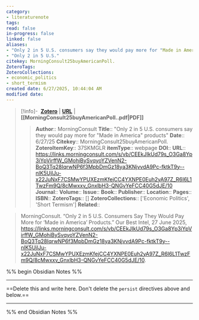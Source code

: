 ```yaml
---
category: 
- literaturenote
tags:
read: false
in-progress: false
linked: false
aliases:
- "Only 2 in 5 U.S. consumers say they would pay more for "Made in America" products"
- "Only 2 in 5 U.S."
citekey: MorningConsult25buyAmericanPoll.
ZoteroTags: 
ZoteroCollections: 
- economic_politics
- short_termism
created date: 6/27/2025, 10:44:04 AM
modified date:
---
```


> [!info]- &nbsp;[**Zotero**](zotero://select/library/items/37SKMGLR)  | [**URL**](https://links.morningconsult.com/s/vb/CEEkJIkUd79s_O3Ga8Yp3iYpVirffW_GMohiBySvqyoYZVenN2-BoQ3Tq28IqrwNP6f3MpbDmGz18ya3KNjvvdA9Pc-fktkT9y--nlK5UjlJu-x22JuNxF7CSMwYPUXEzmKfejCC4YXNPE0Euh2yA97Z_R6I6L1TwzFm9Q/8cMwxxv_GnxlbH3-QNGvYeFCC40G5dJE/10) | **[[MorningConsult25buyAmericanPoll..pdf|PDF]]**
>> **Author**:: MorningConsult
> **Title**:: "Only 2 in 5 U.S. consumers say they would pay more for "Made in America" products"
> **Date**:: 6/27/25
> **Citekey**:: MorningConsult25buyAmericanPoll.
> **ZoteroItemKey**:: 37SKMGLR
> **itemType**:: webpage
> **DOI**:: 
> **URL**:: https://links.morningconsult.com/s/vb/CEEkJIkUd79s_O3Ga8Yp3iYpVirffW_GMohiBySvqyoYZVenN2-BoQ3Tq28IqrwNP6f3MpbDmGz18ya3KNjvvdA9Pc-fktkT9y--nlK5UjlJu-x22JuNxF7CSMwYPUXEzmKfejCC4YXNPE0Euh2yA97Z_R6I6L1TwzFm9Q/8cMwxxv_GnxlbH3-QNGvYeFCC40G5dJE/10
> **Journal**:: 
> **Volume**:: 
> **Issue**:: 
> **Book**:: 
> **Publisher**:: 
> **Location**:: 
> **Pages**:: 
> **ISBN**:: 
> **ZoteroTags**:: []
> **ZoteroCollections**:: ['Economic Politics', 'Short Termism']
> **Related**::

>  MorningConsult. “Only 2 in 5 U.S. Consumers Say They Would Pay More for ‘Made in America’ Products.” Our Best Intel, 27 June 2025, https://links.morningconsult.com/s/vb/CEEkJIkUd79s_O3Ga8Yp3iYpVirffW_GMohiBySvqyoYZVenN2-BoQ3Tq28IqrwNP6f3MpbDmGz18ya3KNjvvdA9Pc-fktkT9y--nlK5UjlJu-x22JuNxF7CSMwYPUXEzmKfejCC4YXNPE0Euh2yA97Z_R6I6L1TwzFm9Q/8cMwxxv_GnxlbH3-QNGvYeFCC40G5dJE/10.

%% begin Obsidian Notes %%
___
==Delete this and write here. Don't delete the `persist` directives above and below.==
___
%% end Obsidian Notes %%
